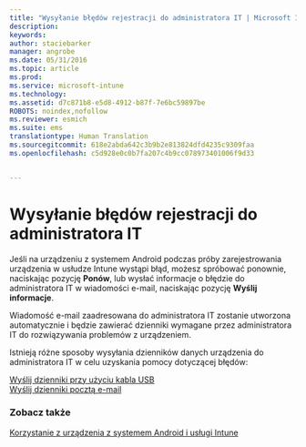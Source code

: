 ```yaml
---
title: "Wysyłanie błędów rejestracji do administratora IT | Microsoft Intune"
description: 
keywords: 
author: staciebarker
manager: angrobe
ms.date: 05/31/2016
ms.topic: article
ms.prod: 
ms.service: microsoft-intune
ms.technology: 
ms.assetid: d7c871b8-e5d8-4912-b87f-7e6bc59897be
ROBOTS: noindex,nofollow
ms.reviewer: esmich
ms.suite: ems
translationtype: Human Translation
ms.sourcegitcommit: 618e2abda642c3b9b2e813824dfd4235c9309faa
ms.openlocfilehash: c5d928e0c0b7fa207c4b9cc078973401006f9d33


---
```



# Wysyłanie błędów rejestracji do administratora IT

Jeśli na urządzeniu z systemem Android podczas próby zarejestrowania urządzenia w usłudze Intune wystąpi błąd, możesz spróbować ponownie, naciskając pozycję **Ponów**, lub wysłać informacje o błędzie do administratora IT w wiadomości e-mail, naciskając pozycję **Wyślij informacje**.

Wiadomość e-mail zaadresowana do administratora IT zostanie utworzona automatycznie i będzie zawierać dzienniki wymagane przez administratora IT do rozwiązywania problemów z urządzeniem.

Istnieją różne sposoby wysyłania dzienników danych urządzenia do administratora IT w celu uzyskania pomocy dotyczącej błędów:

[Wyślij dzienniki przy użyciu kabla USB](send-diagnostic-data-logs-to-your-it-administrator-using-a-usb-cable-android.md)</br>
[Wyślij dzienniki pocztą e-mail](send-diagnostic-data-logs-to-your-it-administrator-using-email-android.md)

### Zobacz także
[Korzystanie z urządzenia z systemem Android i usługi Intune](using-your-android-device-with-intune.md)



<!--HONumber=Jul16_HO4-->


